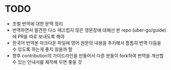 # TODO

- 초벌 번역에 대한 문맥 정리
- 번역하면서 발견한 다소 매끄럽지 않은 영문장에 대해선 본 repo (uber-go/guide)에 PR을 따로 보내도록 해야
- 한국어 번역본 마크다운 파일에 영어 원문의 내용을 추가해서 틈틈히 번역 다듬을 수 있도록 하는게 좋지 않을까 함
- 향후 contribution의 가이드라인을 만들어서 다른 분들이 fork하여 번역을 개선할 수 있는 안내서를 제작해 두면 좋을 것
